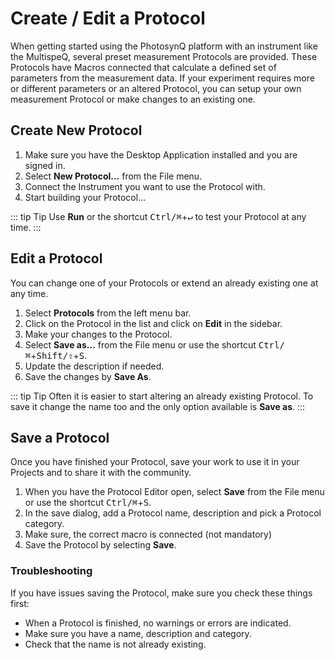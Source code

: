 # Create / Edit a Protocol

When getting started using the PhotosynQ platform with an instrument like the MultispeQ, several preset measurement Protocols are provided. These Protocols have Macros connected that calculate a defined set of parameters from the measurement data. If your experiment requires more or different parameters or an altered Protocol, you can setup your own measurement Protocol or make changes to an existing one.

## Create New Protocol

1. Make sure you have the Desktop Application installed and you are signed in.
2. Select **New Protocol...** from the File menu.
3. Connect the Instrument you want to use the Protocol with.
4. Start building your Protocol...

::: tip Tip
Use **<i class="fa fa-play"></i> Run** or the shortcut <kbd>Ctrl/⌘</kbd>+<kbd>↵</kbd> to test your Protocol at any time.
:::

## Edit a Protocol

You can change one of your Protocols or extend an already existing one at any time.

1. Select **Protocols** from the left menu bar.
2. Click on the Protocol in the list and click on **Edit** in the sidebar.
3. Make your changes to the Protocol.
4. Select **Save as...** from the File menu or use the shortcut <kbd>Ctrl/⌘</kbd>+<kbd>Shift/⇧</kbd>+<kbd>S</kbd>.
5. Update the description if needed.
6. Save the changes by **Save As**.

::: tip Tip
Often it is easier to start altering an already existing Protocol. To save it change the name too and the only option available is **Save as**.
:::

## Save a Protocol

Once you have finished your Protocol, save your work to use it in your Projects and to share it with the community.

1. When you have the Protocol Editor open, select **Save** from the File menu or use the shortcut <kbd>Ctrl/⌘</kbd>+<kbd>S</kbd>.
2. In the save dialog, add a Protocol name, description and pick a Protocol category.
3. Make sure, the correct macro is connected (not mandatory)
4. Save the Protocol by selecting **Save**.

### Troubleshooting

If you have issues saving the Protocol, make sure you check these things first:

- When a Protocol is finished, no warnings or errors are indicated.
- Make sure you have a name, description and category.
- Check that the name is not already existing.
